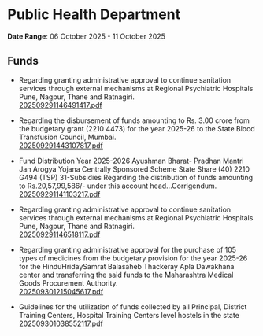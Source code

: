 # Public Health Department

**Date Range**: 06 October 2025 - 11 October 2025


## Funds
- Regarding granting administrative approval to continue sanitation services through external mechanisms at Regional Psychiatric Hospitals Pune, Nagpur, Thane and Ratnagiri.\
  [202509291146491417.pdf](https://gr.maharashtra.gov.in/Site/Upload/Government%20Resolutions/English/202509291146491417.pdf)

- Regarding the disbursement of funds amounting to Rs. 3.00 crore from the budgetary grant (2210 4473) for the year 2025-26 to the State Blood Transfusion Council, Mumbai.\
  [202509291443107817.pdf](https://gr.maharashtra.gov.in/Site/Upload/Government%20Resolutions/English/202509291443107817.pdf)

- Fund Distribution Year 2025-2026  Ayushman Bharat- Pradhan Mantri Jan Arogya Yojana Centrally Sponsored Scheme State Share (40) 2210 G494 (TSP) 31-Subsidies Regarding the distribution of funds amounting to Rs.20,57,99,586/- under this account head...Corrigendum.\
  [202509291141103217.pdf](https://gr.maharashtra.gov.in/Site/Upload/Government%20Resolutions/English/202509291141103217.pdf)

- Regarding granting administrative approval to continue sanitation services through external mechanisms at Regional Psychiatric Hospitals Pune, Nagpur, Thane and Ratnagiri.\
  [202509291146518117.pdf](https://gr.maharashtra.gov.in/Site/Upload/Government%20Resolutions/English/202509291146518117.pdf)

- Regarding granting administrative approval for the purchase of 105 types of medicines from the budgetary provision for the year 2025-26 for the HinduHridaySamrat Balasaheb Thackeray Apla Dawakhana center and transferring the said funds to the Maharashtra Medical Goods Procurement Authority.\
  [202509301215045617.pdf](https://gr.maharashtra.gov.in/Site/Upload/Government%20Resolutions/English/202509301215045617.pdf)

- Guidelines for the utilization of funds collected by all Principal, District Training Centers, Hospital Training Centers level hostels in the state\
  [202509301038552117.pdf](https://gr.maharashtra.gov.in/Site/Upload/Government%20Resolutions/English/202509301038552117.pdf)

## Miscellaneous
- Regarding the relocation of the Primary Health Center at Mouje Nizampur, Tal. Mahad, Dist. Raigad to Mouje Nate, Tal. Mahad, Dist. Raigad.\
  [202509291507591817.pdf](https://gr.maharashtra.gov.in/Site/Upload/Government%20Resolutions/English/202509291507591817.pdf)

- Regarding the appointment of Dr. Balaji Phalke, Medical Superintendent, Group-A on deputation to the post of Medical Superintendent, Group-A at Mahatma Gandhi Memorial Hospital, Parel, Mumbai.\
  [202509291047059117.pdf](https://gr.maharashtra.gov.in/Site/Upload/Government%20Resolutions/English/202509291047059117.pdf)

## Personnel
- Regarding continuation of temporary posts in health institutions under the supervision of Deputy Director Health Services, Mumbai Circle, Thane.\
  [202509291136268217.pdf](https://gr.maharashtra.gov.in/Site/Upload/Government%20Resolutions/English/202509291136268217.pdf)

- Regarding continuation of 1050 temporary posts in 350 Taluka Health Officer offices in the state.\
  [202509301514101117.pdf](https://gr.maharashtra.gov.in/Site/Upload/Government%20Resolutions/English/202509301514101117.pdf)

- Continuation of 41 temporary posts under the Health Services Commissionerate, Mumbai.\
  [202509301514128417.pdf](https://gr.maharashtra.gov.in/Site/Upload/Government%20Resolutions/English/202509301514128417.pdf)

- Continuation of temporary posts in the District Health Officer cadre in Deputy Director, Health Services, Nagpur Board\
  [202509301515023117.pdf](https://gr.maharashtra.gov.in/Site/Upload/Government%20Resolutions/English/202509301515023117.pdf)

- Regarding continuation of temporary posts in the Dental Department in Rural Hospitals / Sub-District / District Hospital / General Hospital under the jurisdiction of Deputy Director, Health Services Board, Thane and Pune.\
  [202509301514309517.pdf](https://gr.maharashtra.gov.in/Site/Upload/Government%20Resolutions/English/202509301514309517.pdf)


*Archives of earlier summaries are available at http://mahsummary.orgpedia.in/en/archive.html*
